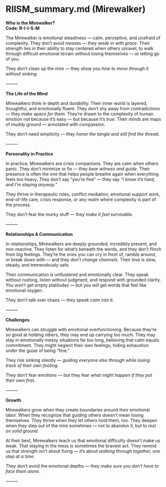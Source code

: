 # RIISM_summary.md (Mirewalker)

**Who is the Mirewalker?**  
**Code: R-I-I-S-M**

The Mirewalker is emotional steadiness — calm, perceptive, and unafraid of complexity. They don’t avoid messes — they *wade in with grace*. Their strength lies in their ability to stay centered when others unravel, to walk through difficult emotional terrain without losing themselves — or letting go of you.

They don’t clean up the mire — they *show you how to move through it without sinking*.

⸻

**The Life of the Mind**

Mirewalkers think in depth and durability. Their inner world is layered, thoughtful, and emotionally fluent. They don’t shy away from contradictions — they *make space for them*. They’re drawn to the complexity of human emotion not because it’s easy — but because it’s *true*. Their minds are maps of muddy ground — annotated with compassion.

They don’t need simplicity — they *honor the tangle and still find the thread*.

⸻

**Personality in Practice**

In practice, Mirewalkers are crisis companions. They are calm when others panic. They don’t minimize or fix — they *bear witness and guide*. Their presence is often the one that helps people breathe again when everything feels too heavy. They don’t say “you’re fine” — they say *“I know it’s hard, and I’m staying anyway.”*

They thrive in therapeutic roles, conflict mediation, emotional support work, end-of-life care, crisis response, or any realm where complexity is part of the process.

They don’t fear the murky stuff — they *make it feel survivable*.

⸻

**Relationships & Communication**

In relationships, Mirewalkers are deeply grounded, incredibly present, and non-reactive. They listen for what’s beneath the words, and they don’t flinch from big feelings. They’re the ones you can cry in front of, ramble around, or break down with — and they *don’t change channels*. Their love is slow, steady, and tremendously safe.

Their communication is unflustered and emotionally clear. They speak without rushing, listen without judgment, and respond with grounded clarity. You won’t get empty platitudes — but you *will* get words that feel like emotional oxygen.

They don’t talk over chaos — they *speak calm into it*.

⸻

**Challenges**

Mirewalkers can struggle with emotional overfunctioning. Because they’re so good at holding others, they may end up carrying too much. They may stay in emotionally messy situations far too long, believing that calm equals commitment. They might neglect their own feelings, hiding exhaustion under the guise of being “fine.”

They risk sinking silently — *guiding everyone else through while losing track of their own footing*.

They don’t fear emotions — but they fear *what might happen if they put their own first*.

⸻

**Growth**

Mirewalkers grow when they create boundaries around their emotional labor. When they recognize that guiding others doesn’t mean losing themselves. They thrive when they let others hold them, too. They deepen when they step out of the mire sometimes — not to abandon it, but to *rest on solid ground*.

At their best, Mirewalkers teach us that emotional difficulty doesn’t make us weak. That staying in the mess is sometimes the bravest act. They remind us that strength isn’t about fixing — it’s about *walking through together, one step at a time*.

They don’t avoid the emotional depths — they *make sure you don’t have to face them alone*.

⸻
